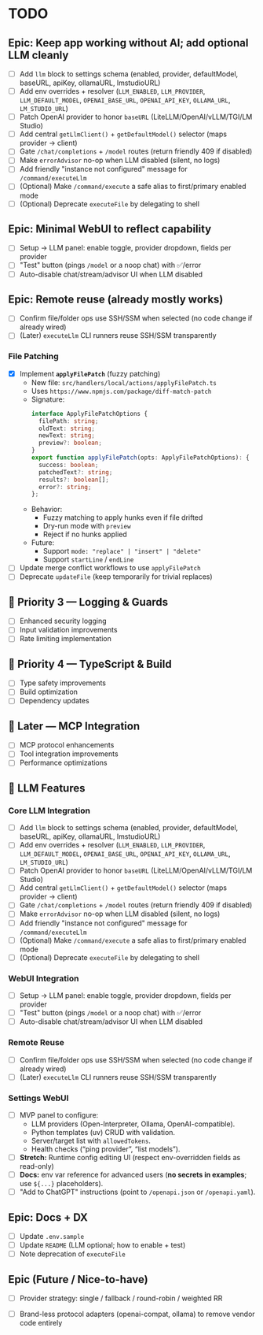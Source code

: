# TODO

## Epic: Keep app working without AI; add optional LLM cleanly
- [ ] Add `llm` block to settings schema (enabled, provider, defaultModel, baseURL, apiKey, ollamaURL, lmstudioURL)
- [ ] Add env overrides + resolver (`LLM_ENABLED`, `LLM_PROVIDER`, `LLM_DEFAULT_MODEL`, `OPENAI_BASE_URL`, `OPENAI_API_KEY`, `OLLAMA_URL`, `LM_STUDIO_URL`)
- [ ] Patch OpenAI provider to honor `baseURL` (LiteLLM/OpenAI/vLLM/TGI/LM Studio)
- [ ] Add central `getLlmClient()` + `getDefaultModel()` selector (maps provider → client)
- [ ] Gate `/chat/completions` + `/model` routes (return friendly 409 if disabled)
- [ ] Make `errorAdvisor` no-op when LLM disabled (silent, no logs)
- [ ] Add friendly "instance not configured" message for `/command/executeLlm`
- [ ] (Optional) Make `/command/execute` a safe alias to first/primary enabled mode
- [ ] (Optional) Deprecate `executeFile` by delegating to shell

## Epic: Minimal WebUI to reflect capability
- [ ] Setup → LLM panel: enable toggle, provider dropdown, fields per provider
- [ ] "Test" button (pings `/model` or a noop chat) with ✅/error
- [ ] Auto-disable chat/stream/advisor UI when LLM disabled

## Epic: Remote reuse (already mostly works)
- [ ] Confirm file/folder ops use SSH/SSM when selected (no code change if already wired)
- [ ] (Later) `executeLlm` CLI runners reuse SSH/SSM transparently

### File Patching
- [x] Implement **`applyFilePatch`** (fuzzy patching)
  - New file: `src/handlers/local/actions/applyFilePatch.ts`
  - Uses `https://www.npmjs.com/package/diff-match-patch`
  - Signature:
    ```ts
    interface ApplyFilePatchOptions {
      filePath: string;
      oldText: string;
      newText: string;
      preview?: boolean;
    }
    export function applyFilePatch(opts: ApplyFilePatchOptions): {
      success: boolean;
      patchedText?: string;
      results?: boolean[];
      error?: string;
    };
    ```
  - Behavior:
    - Fuzzy matching to apply hunks even if file drifted
    - Dry-run mode with `preview`
    - Reject if no hunks applied
  - Future:
    - Support `mode: "replace" | "insert" | "delete"`
    - Support `startLine` / `endLine`
- [ ] Update merge conflict workflows to use `applyFilePatch`
- [ ] Deprecate `updateFile` (keep temporarily for trivial replaces)

## 🔧 Priority 3 — Logging & Guards
- [ ] Enhanced security logging
- [ ] Input validation improvements
- [ ] Rate limiting implementation

## 🔧 Priority 4 — TypeScript & Build
- [ ] Type safety improvements
- [ ] Build optimization
- [ ] Dependency updates

## 🔧 Later — MCP Integration
- [ ] MCP protocol enhancements
- [ ] Tool integration improvements
- [ ] Performance optimizations

## 🔧 LLM Features
### Core LLM Integration
- [ ] Add `llm` block to settings schema (enabled, provider, defaultModel, baseURL, apiKey, ollamaURL, lmstudioURL)
- [ ] Add env overrides + resolver (`LLM_ENABLED`, `LLM_PROVIDER`, `LLM_DEFAULT_MODEL`, `OPENAI_BASE_URL`, `OPENAI_API_KEY`, `OLLAMA_URL`, `LM_STUDIO_URL`)
- [ ] Patch OpenAI provider to honor `baseURL` (LiteLLM/OpenAI/vLLM/TGI/LM Studio)
- [ ] Add central `getLlmClient()` + `getDefaultModel()` selector (maps provider → client)
- [ ] Gate `/chat/completions` + `/model` routes (return friendly 409 if disabled)
- [ ] Make `errorAdvisor` no-op when LLM disabled (silent, no logs)
- [ ] Add friendly "instance not configured" message for `/command/executeLlm`
- [ ] (Optional) Make `/command/execute` a safe alias to first/primary enabled mode
- [ ] (Optional) Deprecate `executeFile` by delegating to shell

### WebUI Integration
- [ ] Setup → LLM panel: enable toggle, provider dropdown, fields per provider
- [ ] "Test" button (pings `/model` or a noop chat) with ✅/error
- [ ] Auto-disable chat/stream/advisor UI when LLM disabled

### Remote Reuse
- [ ] Confirm file/folder ops use SSH/SSM when selected (no code change if already wired)
- [ ] (Later) `executeLlm` CLI runners reuse SSH/SSM transparently

### Settings WebUI
- [ ] MVP panel to configure:
  - LLM providers (Open-Interpreter, Ollama, OpenAI-compatible).
  - Python templates (uv) CRUD with validation.
  - Server/target list with `allowedTokens`.
  - Health checks (“ping provider”, “list models”).
- [ ] **Stretch:** Runtime config editing UI (respect env-overridden fields as read-only)
- [ ] **Docs:** env var reference for advanced users (**no secrets in examples**; use `${...}` placeholders).
- [ ] "Add to ChatGPT" instructions (point to `/openapi.json` or `/openapi.yaml`).

## Epic: Docs + DX
- [ ] Update `.env.sample`
- [ ] Update `README` (LLM optional; how to enable + test)
- [ ] Note deprecation of `executeFile`

## Epic (Future / Nice-to-have)
- [ ] Provider strategy: single / fallback / round-robin / weighted RR
- [ ] Brand-less protocol adapters (openai-compat, ollama) to remove vendor code entirely


